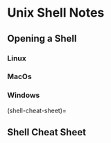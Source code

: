 # Unix Shell Notes


## Opening a Shell

### Linux

### MacOs


### Windows


(shell-cheat-sheet)=
## Shell Cheat Sheet






